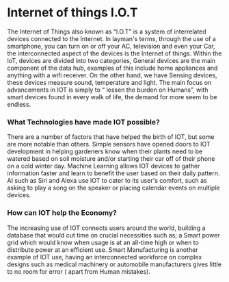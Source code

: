 # Internet of things I.O.T


The Internet of Things also known as “I.O.T” is a system of interrelated devices connected to the Internet. In layman's terms, through the use of a smartphone, you can turn on or off your AC, television and even your Car, the interconnected aspect of the devices is the Internet of things.
Within the IoT, devices are divided into two categories, General devices are the main component of the data hub, examples of this include home appliances and anything with a wifi receiver. On the other hand, we have Sensing devices, these devices measure sound, temperature and light. 
	The main focus on advancements in IOT is simply to “ lessen the burden on Humans”, with smart devices found in every walk of life, the demand for more seem to be endless. 

### What Technologies have made IOT possible?

There are a number of factors that have helped the birth of IOT, but some are more notable than others. 
Simple sensors have opened doors to IOT development in helping gardeners know when their plants need to be watered based on soil moisture and/or starting their car off of their phone on a cold winter day.
	Machine Learning allows IOT devices to gather information faster and learn to benefit the user based on their daily pattern.
AI such as Siri and Alexa use IOT to cater to its user's comfort, such as asking to play a song on the speaker or placing calendar events on multiple devices.


### How can IOT help the Economy?

The increasing use of IOT connects users around the world, building a database that would cut time on crucial necessities such as; a Smart power grid which would know when usage is at an all-time high or when to distribute power at an efficient use. 
Smart Manufacturing is another example of IOT use, having an interconnected workforce on complex designs such as medical machinery or automobile manufacturers gives little to no room for error ( apart from Human mistakes).

